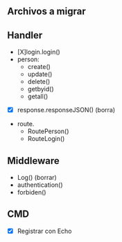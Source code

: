 ## Archivos a migrar

## Handler
- [X]login.login()
- person:
  - create()
  - update()
  - delete()
  - getbyid()
  - getall()
- [X] response.responseJSON() (borra)
- route.
  - RoutePerson()
  - RouteLogin()

## Middleware
- Log() (borrar)
- authentication()
- forbiden()

## CMD
- [X] Registrar con Echo